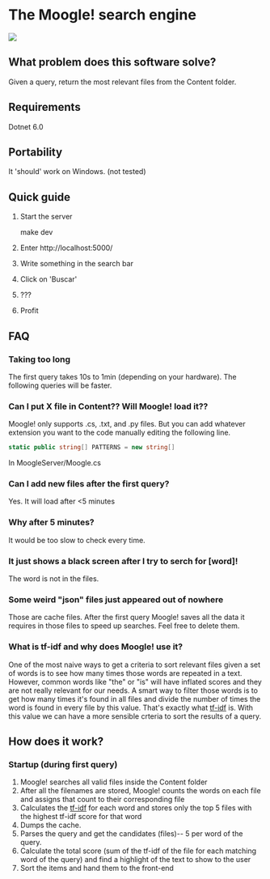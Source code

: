 The Moogle! search engine
===========================

![](moogle.png)

## What problem does this software solve?
Given a query, return the most relevant files from the Content folder.
  
## Requirements
Dotnet 6.0

## Portability

It 'should' work on Windows. (not tested)

## Quick guide
1. Start the server

    make dev

2. Enter http://localhost:5000/

3. Write something in the search bar

4. Click on 'Buscar'

5. ???

6. Profit

## FAQ
### Taking too long

The first query takes 10s to 1min (depending on your hardware). The following queries will be faster.

### Can I put X file in Content?? Will Moogle! load it??

Moogle! only supports .cs, .txt, and .py files. But you can add whatever extension you want to the code manually editing the following line.

```cs
static public string[] PATTERNS = new string[]
```

In MoogleServer/Moogle.cs

### Can I add new files after the first query?

Yes. It will load after <5 minutes

### Why after 5 minutes?

It would be too slow to check every time.

### It just shows a black screen after I try to serch for [word]!

The word is not in the files.

### Some weird "json" files just appeared out of nowhere

Those are cache files. After the first query Moogle! saves all the data it requires in those files to speed up searches.
Feel free to delete them.

### What is tf-idf and why does Moogle! use it?
One of the most naive ways to get a criteria to sort relevant files given a set of words is to see how many times those words are repeated in a text. However, common words like "the" or "is" will have inflated scores and they are not really relevant for our needs. A smart way to filter those words is to get how many times it's found in all files and divide the number of times the word is found in every file by this value.
That's exactly what [tf-idf](https://en.wikipedia.org/wiki/Tf%E2%80%93idf) is. With this value we can have a more sensible crteria to sort the results of a query.


## How does it work?

### Startup (during first query)

1. Moogle! searches all valid files inside the Content folder
2. After all the filenames are stored, Moogle! counts the words on each file and assigns that count to their corresponding file
3. Calculates the [tf-idf](https://en.wikipedia.org/wiki/Tf%E2%80%93idf) for each word and stores only the top 5 files with the highest tf-idf score for that word
4. Dumps the cache.
5. Parses the query and get the candidates (files)-- 5 per word of the query.
6. Calculate the total score (sum of the tf-idf of the file for each matching word of the query) and find a highlight of the text to show to the user
7. Sort the items and hand them to the front-end
